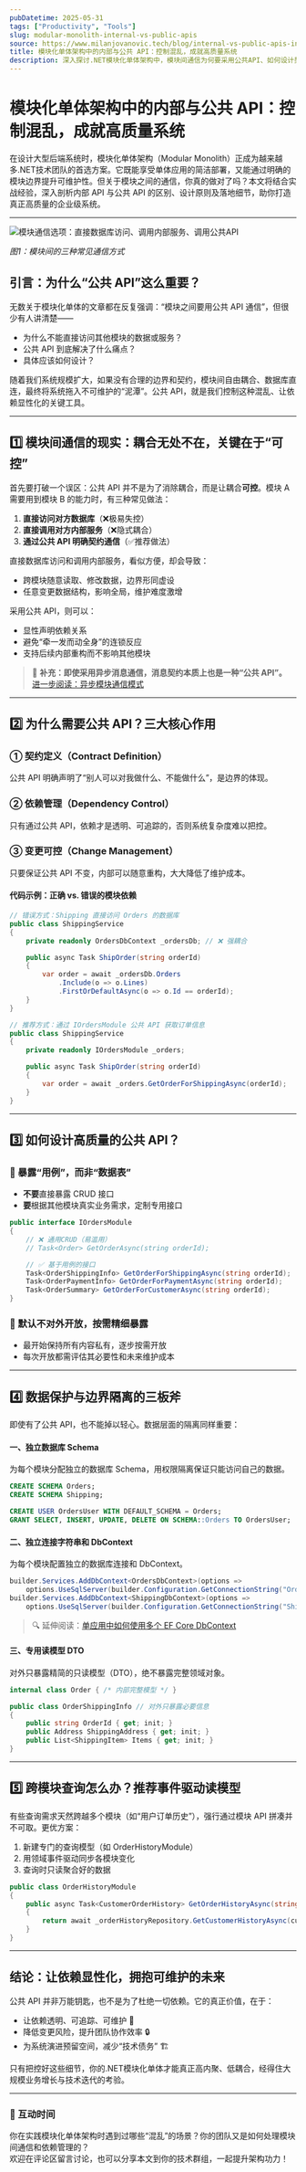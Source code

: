 ```yaml
---
pubDatetime: 2025-05-31
tags: ["Productivity", "Tools"]
slug: modular-monolith-internal-vs-public-apis
source: https://www.milanjovanovic.tech/blog/internal-vs-public-apis-in-modular-monoliths
title: 模块化单体架构中的内部与公共 API：控制混乱，成就高质量系统
description: 深入探讨.NET模块化单体架构中，模块间通信为何要采用公共API、如何设计契约，以及实现高内聚、低耦合的实践策略。适合架构师与中高级开发者精进系统设计能力。
---
```


# 模块化单体架构中的内部与公共 API：控制混乱，成就高质量系统

在设计大型后端系统时，模块化单体架构（Modular Monolith）正成为越来越多.NET技术团队的首选方案。它既能享受单体应用的简洁部署，又能通过明确的模块边界提升可维护性。但关于模块之间的通信，你真的做对了吗？本文将结合实战经验，深入剖析内部 API 与公共 API 的区别、设计原则及落地细节，助你打造真正高质量的企业级系统。

---

![模块通信选项：直接数据库访问、调用内部服务、调用公共API](https://www.milanjovanovic.tech/blogs/mnw_120/module_communication_options.png?imwidth=3840)

_图1：模块间的三种常见通信方式_

## 引言：为什么“公共 API”这么重要？

无数关于模块化单体的文章都在反复强调：“模块之间要用公共 API 通信”，但很少有人讲清楚——

- 为什么不能直接访问其他模块的数据或服务？
- 公共 API 到底解决了什么痛点？
- 具体应该如何设计？

随着我们系统规模扩大，如果没有合理的边界和契约，模块间自由耦合、数据库直连，最终将系统拖入不可维护的“泥潭”。公共 API，就是我们控制这种混乱、让依赖显性化的关键工具。

---

## 1️⃣ 模块间通信的现实：耦合无处不在，关键在于“可控”

首先要打破一个误区：公共 API 并不是为了消除耦合，而是让耦合**可控**。模块 A 需要用到模块 B 的能力时，有三种常见做法：

1. **直接访问对方数据库**（❌极易失控）
2. **直接调用对方内部服务**（❌隐式耦合）
3. **通过公共 API 明确契约通信**（✅推荐做法）

直接数据库访问和调用内部服务，看似方便，却会导致：

- 跨模块随意读取、修改数据，边界形同虚设
- 任意变更数据结构，影响全局，维护难度激增

采用公共 API，则可以：

- 显性声明依赖关系
- 避免“牵一发而动全身”的连锁反应
- 支持后续内部重构而不影响其他模块

> 📝 **补充：即使采用异步消息通信，消息契约本质上也是一种“公共 API”。**  
> [进一步阅读：异步模块通信模式](https://www.milanjovanovic.tech/blog/modular-monolith-communication-patterns)

---

## 2️⃣ 为什么需要公共 API？三大核心作用

### ① 契约定义（Contract Definition）

公共 API 明确声明了“别人可以对我做什么、不能做什么”，是边界的体现。

### ② 依赖管理（Dependency Control）

只有通过公共 API，依赖才是透明、可追踪的，否则系统复杂度难以把控。

### ③ 变更可控（Change Management）

只要保证公共 API 不变，内部可以随意重构，大大降低了维护成本。

#### 代码示例：正确 vs. 错误的模块依赖

```csharp
// 错误方式：Shipping 直接访问 Orders 的数据库
public class ShippingService
{
    private readonly OrdersDbContext _ordersDb; // ❌ 强耦合

    public async Task ShipOrder(string orderId)
    {
        var order = await _ordersDb.Orders
            .Include(o => o.Lines)
            .FirstOrDefaultAsync(o => o.Id == orderId);
    }
}
```

```csharp
// 推荐方式：通过 IOrdersModule 公共 API 获取订单信息
public class ShippingService
{
    private readonly IOrdersModule _orders;

    public async Task ShipOrder(string orderId)
    {
        var order = await _orders.GetOrderForShippingAsync(orderId);
    }
}
```

---

## 3️⃣ 如何设计高质量的公共 API？

### 📌 暴露“用例”，而非“数据表”

- **不要**直接暴露 CRUD 接口
- **要**根据其他模块真实业务需求，定制专用接口

```csharp
public interface IOrdersModule
{
    // ❌ 通用CRUD（易滥用）
    // Task<Order> GetOrderAsync(string orderId);

    // ✅ 基于用例的接口
    Task<OrderShippingInfo> GetOrderForShippingAsync(string orderId);
    Task<OrderPaymentInfo> GetOrderForPaymentAsync(string orderId);
    Task<OrderSummary> GetOrderForCustomerAsync(string orderId);
}
```

### 📌 默认不对外开放，按需精细暴露

- 最开始保持所有内容私有，逐步按需开放
- 每次开放都需评估其必要性和未来维护成本

---

## 4️⃣ 数据保护与边界隔离的三板斧

即使有了公共 API，也不能掉以轻心。数据层面的隔离同样重要：

#### 一、**独立数据库 Schema**

为每个模块分配独立的数据库 Schema，用权限隔离保证只能访问自己的数据。

```sql
CREATE SCHEMA Orders;
CREATE SCHEMA Shipping;

CREATE USER OrdersUser WITH DEFAULT_SCHEMA = Orders;
GRANT SELECT, INSERT, UPDATE, DELETE ON SCHEMA::Orders TO OrdersUser;
```

#### 二、**独立连接字符串和 DbContext**

为每个模块配置独立的数据库连接和 DbContext。

```csharp
builder.Services.AddDbContext<OrdersDbContext>(options =>
    options.UseSqlServer(builder.Configuration.GetConnectionString("OrdersConnection")));
builder.Services.AddDbContext<ShippingDbContext>(options =>
    options.UseSqlServer(builder.Configuration.GetConnectionString("ShippingConnection")));
```

> 🔍 延伸阅读：[单应用中如何使用多个 EF Core DbContext](https://www.milanjovanovic.tech/blog/using-multiple-ef-core-dbcontext-in-single-application)

#### 三、**专用读模型 DTO**

对外只暴露精简的只读模型（DTO），绝不暴露完整领域对象。

```csharp
internal class Order { /* 内部完整模型 */ }

public class OrderShippingInfo // 对外只暴露必要信息
{
    public string OrderId { get; init; }
    public Address ShippingAddress { get; init; }
    public List<ShippingItem> Items { get; init; }
}
```

---

## 5️⃣ 跨模块查询怎么办？推荐事件驱动读模型

有些查询需求天然跨越多个模块（如“用户订单历史”），强行通过模块 API 拼凑并不可取。更优方案：

1. 新建专门的查询模型（如 OrderHistoryModule）
2. 用领域事件驱动同步各模块变化
3. 查询时只读聚合好的数据

```csharp
public class OrderHistoryModule
{
    public async Task<CustomerOrderHistory> GetOrderHistoryAsync(string customerId)
    {
        return await _orderHistoryRepository.GetCustomerHistoryAsync(customerId);
    }
}
```

---

## 结论：让依赖显性化，拥抱可维护的未来

公共 API 并非万能钥匙，也不是为了杜绝一切依赖。它的真正价值，在于：

- 让依赖透明、可追踪、可维护 🧩
- 降低变更风险，提升团队协作效率 🔒
- 为系统演进预留空间，减少“技术债务” 🏗️

只有把控好这些细节，你的.NET模块化单体才能真正高内聚、低耦合，经得住大规模业务增长与技术迭代的考验。

---

### 💬 互动时间

你在实践模块化单体架构时遇到过哪些“混乱”的场景？你的团队又是如何处理模块间通信和依赖管理的？  
欢迎在评论区留言讨论，也可以分享本文到你的技术群组，一起提升架构功力！
